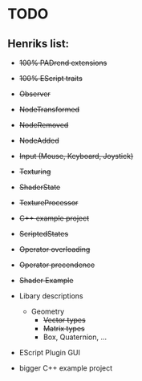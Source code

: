 # TODO
## Henriks list:
* ~~100% PADrend extensions~~
* ~~100% EScript traits~~
* ~~Observer~~
 * ~~NodeTransformed~~
 * ~~NodeRemoved~~
 * ~~NodeAdded~~
* ~~Input (Mouse, Keyboard, Joystick)~~
* ~~Texturing~~
* ~~ShaderState~~
* ~~TextureProcessor~~
* ~~C++ example project~~
* ~~ScriptedStates~~
* ~~Operator overloading~~
* ~~Operator precendence~~
* ~~Shader Example~~


* Libary descriptions
  * Geometry
    * ~~Vector types~~
    * ~~Matrix types~~
    * Box, Quaternion, ...


* EScript Plugin GUI
* bigger C++ example project
